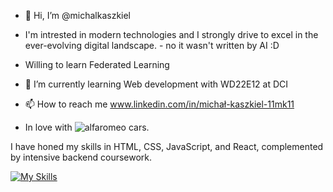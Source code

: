 - 👋 Hi, I’m @michalkaszkiel
- I'm intrested in modern technologies and I strongly drive to excel in the ever-evolving digital landscape. - no it wasn't written by AI :D
  
- Willing to learn Federated Learning 

- 🌱 I’m currently learning Web development with WD22E12 at DCI
- 📫 How to reach me www.linkedin.com/in/michał-kaszkiel-11mk11


 - In love with ![alfaromeo](https://img.shields.io/badge/AlfaRomeo-000000?style=for-the-badge&logo=AlfaRomeo&logoColor=red) cars.

   
I have honed my skills in HTML, CSS, JavaScript, and React, complemented by intensive backend coursework.


[![My Skills](https://skills.thijs.gg/icons?i=js,html,css,react,nodejs,git,mongodb,express)](https://skills.thijs.gg) 
<!---
michalkaszkiel/michalkaszkiel is a ✨ special ✨ repository because its `README.md` (this file) appears on your GitHub profile.
You can click the Preview link to take a look at your changes.
--->

